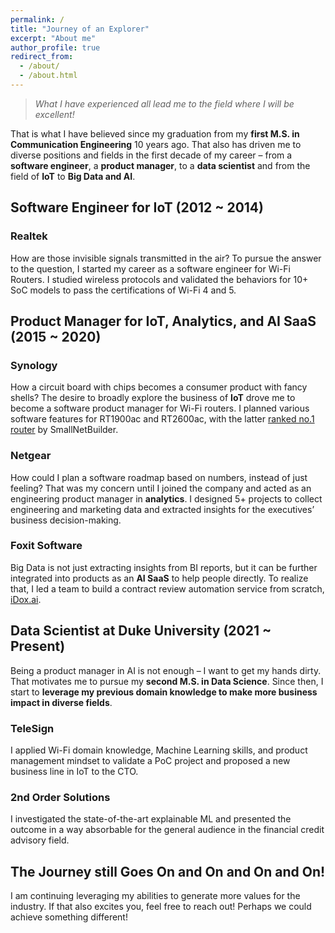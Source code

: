 ```yaml
---
permalink: /
title: "Journey of an Explorer"
excerpt: "About me"
author_profile: true
redirect_from: 
  - /about/
  - /about.html
---
```


> *What I have experienced all lead me to the field where I will be excellent!*

That is what I have believed since my graduation from my **first M.S. in Communication Engineering** 10 years ago. That also has driven me to diverse positions and fields in the first decade of my career – from a **software engineer**, a **product manager**, to a **data scientist** and from the field of **IoT** to **Big Data and AI**.

## Software Engineer for IoT (2012 ~ 2014)

### Realtek
How are those invisible signals transmitted in the air? To pursue the answer to the question, I started my career as a software engineer for Wi-Fi Routers. I studied wireless protocols and validated the behaviors for 10+ SoC models to pass the certifications of Wi-Fi 4 and 5. 

## Product Manager for IoT, Analytics, and AI SaaS (2015 ~ 2020)

### Synology
How a circuit board with chips becomes a consumer product with fancy shells? The desire to broadly explore the business of **IoT** drove me to become a software product manager for Wi-Fi routers. I planned various software features for RT1900ac and RT2600ac, with the latter [ranked no.1 router](https://www.smallnetbuilder.com/wireless/wireless-reviews/synology-rt2600ac-router-reviewed/) by SmallNetBuilder.

### Netgear
How could I plan a software roadmap based on numbers, instead of just feeling? That was my concern until I joined the company and acted as an engineering product manager in **analytics**. I designed 5+ projects to collect engineering and marketing data and extracted insights for the executives’ business decision-making. 

### Foxit Software
Big Data is not just extracting insights from BI reports, but it can be further integrated into products as an **AI SaaS** to help people directly. To realize that, I led a team to build a contract review automation service from scratch, [iDox.ai](https://idox.ai).

## Data Scientist at Duke University (2021 ~ Present)

Being a product manager in AI is not enough – I want to get my hands dirty. That motivates me to pursue my **second M.S. in Data Science**. Since then, I start to **leverage my previous domain knowledge to make more business impact in diverse fields**.

### TeleSign
I applied Wi-Fi domain knowledge, Machine Learning skills, and product management mindset to validate a PoC project and proposed a new business line in IoT to the CTO. 

### 2nd Order Solutions
I investigated the state-of-the-art explainable ML and presented the outcome in a way absorbable for the general audience in the financial credit advisory field. 

## The Journey still Goes On and On and On and On!

I am continuing leveraging my abilities to generate more values for the industry. If that also excites you, feel free to reach out! Perhaps we could achieve something different!
